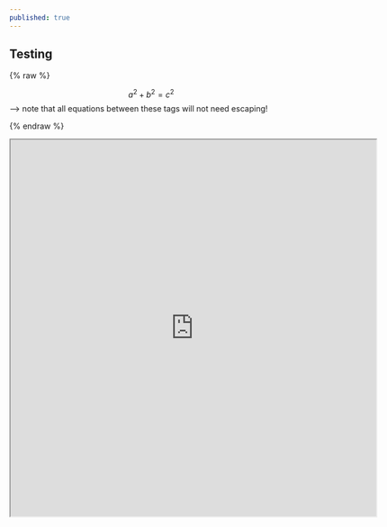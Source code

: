 ```yaml
---
published: true
---
```

## Testing

 {% raw %} 
 	
$$a^2 + b^2 = c^2$$--> note that all equations between these tags will not need escaping!	

 {% endraw %} 
<iframe src="https://www.openprocessing.org/sketch/646277/embed/" width="650" height="670"></iframe>

